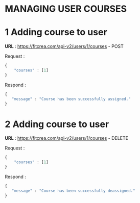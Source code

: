 # MANAGING USER COURSES



# 1 Adding course to user
**URL** : https://fitcrea.com/api-v2/users/1/courses - POST



Request :
```javascript
{
    "courses" : [1]
}
```


Respond : 
```javascript
{
   "message" : "Course has been successfully assigned."
}

```

# 2 Adding course to user
**URL** : https://fitcrea.com/api-v2/users/1/courses - DELETE



Request :
```javascript
{
    "courses" : [1]
}
```


Respond : 
```javascript
{
   "message" : "Course has been successfully deassigned."
}

```